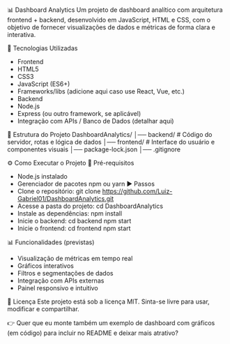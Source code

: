 📊 Dashboard Analytics
Um projeto de dashboard analítico com arquitetura frontend + backend, desenvolvido em JavaScript, HTML e CSS, com o objetivo de fornecer visualizações de dados e métricas de forma clara e interativa.

🚀 Tecnologias Utilizadas
- Frontend
- HTML5
- CSS3
- JavaScript (ES6+)
- Frameworks/libs (adicione aqui caso use React, Vue, etc.)
- Backend
- Node.js
- Express (ou outro framework, se aplicável)
- Integração com APIs / Banco de Dados (detalhar aqui)

📂 Estrutura do Projeto
DashboardAnalytics/
│── backend/        # Código do servidor, rotas e lógica de dados
│── frontend/       # Interface do usuário e componentes visuais
│── package-lock.json
│── .gitignore



⚙️ Como Executar o Projeto
🔧 Pré-requisitos
- Node.js instalado
- Gerenciador de pacotes npm ou yarn
▶️ Passos
- Clone o repositório:
git clone https://github.com/Luiz-Gabriel01/DashboardAnalytics.git
- Acesse a pasta do projeto:
cd DashboardAnalytics
- Instale as dependências:
npm install
- Inicie o backend:
cd backend
npm start
- Inicie o frontend:
cd frontend
npm start



📊 Funcionalidades (previstas)
- Visualização de métricas em tempo real
- Gráficos interativos
- Filtros e segmentações de dados
- Integração com APIs externas
- Painel responsivo e intuitivo

📜 Licença
Este projeto está sob a licença MIT.
Sinta-se livre para usar, modificar e compartilhar.

👉 Quer que eu monte também um exemplo de dashboard com gráficos (em código) para incluir no README e deixar mais atrativo?

